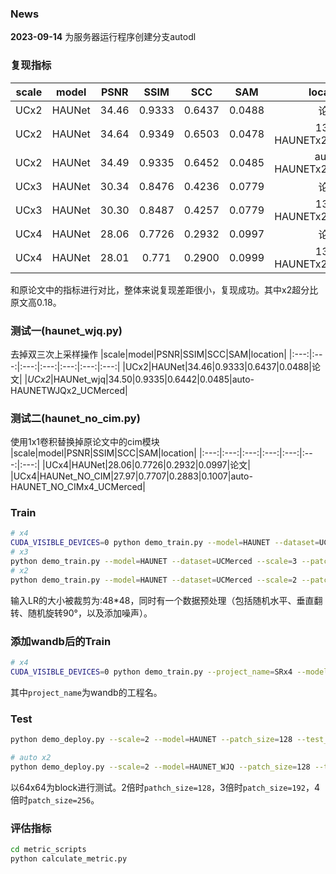 ### News

**2023-09-14** 为服务器运行程序创建分支autodl

### 复现指标
|scale|model|PSNR|SSIM|SCC|SAM|location|
|:---:|:---:|:---:|:---:|:---:|:---:|:---:|
|UCx2|HAUNet|34.46|0.9333|0.6437|0.0488|论文|
|UCx2|HAUNet|34.64|0.9349|0.6503|0.0478|137-HAUNETx2_UCMerced|
|UCx2|HAUNet|34.49|0.9335|0.6452|0.0485|auto-HAUNETx2_UCMerced|
|UCx3|HAUNet|30.34|0.8476|0.4236|0.0779|论文|
|UCx3|HAUNet|30.30|0.8487|0.4257|0.0779|137-HAUNETx2_UCMerced|
|UCx4|HAUNet|28.06|0.7726|0.2932|0.0997|论文|
|UCx4|HAUNet|28.01|0.771|0.2900|0.0999|137-HAUNETx2_UCMerced|

和原论文中的指标进行对比，整体来说复现差距很小，复现成功。其中x2超分比原文高0.18。

### 测试一(haunet_wjq.py)
去掉双三次上采样操作
|scale|model|PSNR|SSIM|SCC|SAM|location|
|:---:|:---:|:---:|:---:|:---:|:---:|:---:|
|UCx2|HAUNet|34.46|0.9333|0.6437|0.0488|论文|
|*UCx2*|HAUNet_wjq|34.50|0.9335|0.6442|0.0485|auto-HAUNETWJQx2_UCMerced|

### 测试二(haunet_no_cim.py)
使用1x1卷积替换掉原论文中的cim模块
|scale|model|PSNR|SSIM|SCC|SAM|location|
|:---:|:---:|:---:|:---:|:---:|:---:|:---:|
|UCx4|HAUNet|28.06|0.7726|0.2932|0.0997|论文|
|UCx4|HAUNet_NO_CIM|27.97|0.7707|0.2883|0.1007|auto-HAUNET_NO_CIMx4_UCMerced|

### Train
```bash
# x4
CUDA_VISIBLE_DEVICES=0 python demo_train.py --model=HAUNET --dataset=UCMerced --scale=4 --patch_size=192 --ext=img --save=HAUNETx4_UCMerced 
# x3
python demo_train.py --model=HAUNET --dataset=UCMerced --scale=3 --patch_size=144 --ext=img --save=HAUNETx3_UCMerced
# x2
python demo_train.py --model=HAUNET --dataset=UCMerced --scale=2 --patch_size=96 --ext=img --save=HAUNETx2_UCMerced
```
输入LR的大小被裁剪为:48*48，同时有一个数据预处理（包括随机水平、垂直翻转、随机旋转90°，以及添加噪声）。

### 添加wandb后的Train
```bash
# x4
CUDA_VISIBLE_DEVICES=0 python demo_train.py --project_name=SRx4 --model=HAUNET_V1 --dataset=UCMerced --scale=4 --patch_size=192 --ext=img --save=HAUNETV1x4_UCMerced 
```
其中`project_name`为wandb的工程名。


### Test
```bash
python demo_deploy.py --scale=2 --model=HAUNET --patch_size=128 --test_block --pre_train=/home/wjq/wjqHD/RSISR/model-zoo/HAUNet_RSISR/experiment/HAUNETx2_UCMerced/model/model_best.pt --dir_data=/home/wjq/wjqHD/RSISR/datasets/HAUNet/UCMerced-dataset/test/LR_x2 --dir_out=/home/wjq/wjqHD/RSISR/HAUNet-wjq/experiment/HAUNETx2_UCMerced_debug/results

# auto x2
python demo_deploy.py --scale=2 --model=HAUNET_WJQ --patch_size=128 --test_block --pre_train=/root/autodl-tmp/experiment/HAUNETWJQx2_UCMerced/model/model_best.pt --dir_data=/root/autodl-tmp/datasets/HAUNet/UCMerced-dataset/test/LR_x2 --dir_out=/root/autodl-tmp/experiment/HAUNETWJQx2_UCMerced/results
```
以64x64为block进行测试。2倍时`pathch_size=128`，3倍时`patch_size=192`，4倍时`patch_size=256`。

### 评估指标
```bash
cd metric_scripts 
python calculate_metric.py
```
